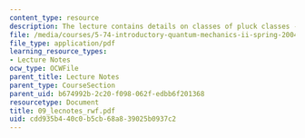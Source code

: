 ```yaml
---
content_type: resource
description: The lecture contains details on classes of pluck classes - of wavepacket.
file: /media/courses/5-74-introductory-quantum-mechanics-ii-spring-2004/cdd935b440c0b5cb68a839025b0937c2_09_lecnotes_rwf.pdf
file_type: application/pdf
learning_resource_types:
- Lecture Notes
ocw_type: OCWFile
parent_title: Lecture Notes
parent_type: CourseSection
parent_uid: b674992b-2c20-f098-062f-edbb6f201368
resourcetype: Document
title: 09_lecnotes_rwf.pdf
uid: cdd935b4-40c0-b5cb-68a8-39025b0937c2
---
```


